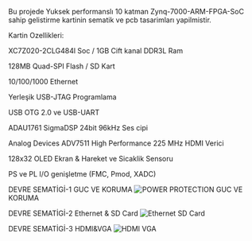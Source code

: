 Bu projede Yuksek performanslı 10 katman Zynq-7000-ARM-FPGA-SoC sahip gelistirme kartinin sematik ve pcb tasarimları yapilmistir. 

Kartin Ozellikleri:

  XC7Z020-2CLG484l Soc / 1GB Cift kanal DDR3L Ram
  
  128MB Quad-SPI Flash / SD Kart
  
  10/100/1000 Ethernet
  
  Yerleşik USB-JTAG Programlama
  
  USB OTG 2.0 ve USB-UART
  
  ADAU1761 SigmaDSP 24bit 96kHz Ses cipi
  
  Analog Devices ADV7511 High Performance 225 MHz HDMI Verici 
  
  128x32 OLED Ekran & Hareket ve Sicaklik Sensoru
  
  PS ve PL I/O genişletme (FMC, Pmod, XADC)

DEVRE SEMATİGİ-1  GUC VE KORUMA
![POWER   PROTECTION](https://github.com/user-attachments/assets/a4f3e07e-40e3-4e2b-8b63-37bb307e8d8a)
GUC VE KORUMA

DEVRE SEMATİGİ-2  Ethernet & SD Card
![Ethernet   SD Card](https://github.com/user-attachments/assets/a1a3a2db-7475-4f93-975e-72b720bb12dd)

DEVRE SEMATİGİ-3  HDMI&VGA
![HDMI VGA](https://github.com/user-attachments/assets/6f5388a4-6b2d-439d-ad89-c51df0ccc6be)



